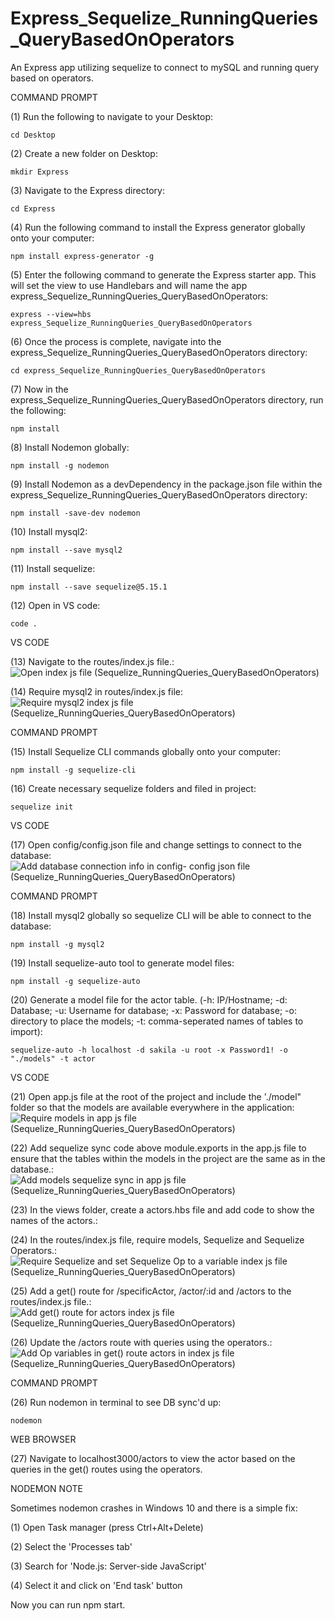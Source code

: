 # Express_Sequelize_RunningQueries_QueryBasedOnOperators
An Express app utilizing sequelize to connect to mySQL and running query based on operators.

COMMAND PROMPT

(1) Run the following to navigate to your Desktop: 

    cd Desktop

(2) Create a new folder on Desktop: 

    mkdir Express

(3) Navigate to the Express directory: 

    cd Express

(4) Run the following command to install the Express generator globally onto your computer: 

    npm install express-generator -g

(5) Enter the following command to generate the Express starter app. This will set the view to use Handlebars and will name the app express_Sequelize_RunningQueries_QueryBasedOnOperators: 

    express --view=hbs express_Sequelize_RunningQueries_QueryBasedOnOperators

(6) Once the process is complete, navigate into the express_Sequelize_RunningQueries_QueryBasedOnOperators directory: 

    cd express_Sequelize_RunningQueries_QueryBasedOnOperators
    
(7) Now in the express_Sequelize_RunningQueries_QueryBasedOnOperators directory, run the following: 

    npm install

(8) Install Nodemon globally: 

    npm install -g nodemon
    
(9) Install Nodemon as a devDependency in the package.json file within the express_Sequelize_RunningQueries_QueryBasedOnOperators directory:

    npm install -save-dev nodemon
    
(10) Install mysql2:

    npm install --save mysql2

(11) Install sequelize: 

    npm install --save sequelize@5.15.1

(12) Open in VS code:

    code . 


VS CODE

(13) Navigate to the routes/index.js file.: ![Open index js file (Sequelize_RunningQueries_QueryBasedOnOperators)](https://user-images.githubusercontent.com/35668707/69394456-108ef780-0caa-11ea-81de-9b8088a6f01d.JPG)

(14) Require mysql2 in routes/index.js file: ![Require mysql2 index js file (Sequelize_RunningQueries_QueryBasedOnOperators)](https://user-images.githubusercontent.com/35668707/69394492-2997a880-0caa-11ea-867d-3e5ff3203a1d.JPG)


COMMAND PROMPT

(15) Install Sequelize CLI commands globally onto your computer: 

    npm install -g sequelize-cli

(16) Create necessary sequelize folders and filed in project:

    sequelize init
    

VS CODE

(17) Open config/config.json file and change settings to connect to the database: ![Add database connection info in config- config json file (Sequelize_RunningQueries_QueryBasedOnOperators)](https://user-images.githubusercontent.com/35668707/69394551-4d5aee80-0caa-11ea-841a-3ad6f15c42bc.JPG)

COMMAND PROMPT

(18) Install mysql2 globally so sequelize CLI will be able to connect to the database:

    npm install -g mysql2
    
(19) Install sequelize-auto tool to generate model files: 

    npm install -g sequelize-auto

(20) Generate a model file for the actor table. (-h: IP/Hostname; -d: Database; -u: Username for database; -x: Password for database; -o: directory to place the models; -t: comma-seperated names of tables to import):  

    sequelize-auto -h localhost -d sakila -u root -x Password1! -o "./models" -t actor
    
VS CODE

(21) Open app.js file at the root of the project and include the './model" folder so that the models are available everywhere in the application: ![Require models in app js file (Sequelize_RunningQueries_QueryBasedOnOperators)](https://user-images.githubusercontent.com/35668707/69394634-8bf0a900-0caa-11ea-8f9f-3983784128df.JPG)

(22) Add sequelize sync code above module.exports in the app.js file to ensure that the tables within the models in the project are the same as in the database.: ![Add models sequelize sync  in app js file (Sequelize_RunningQueries_QueryBasedOnOperators)](https://user-images.githubusercontent.com/35668707/69394671-adea2b80-0caa-11ea-839d-102a6bdf3dfc.JPG)

(23) In the views folder, create a actors.hbs file and add code to show the names of the actors.: 

(24) In the routes/index.js file, require models, Sequelize and Sequelize Operators.: ![Require Sequelize and set Sequelize Op to a variable index js file (Sequelize_RunningQueries_QueryBasedOnOperators)](https://user-images.githubusercontent.com/35668707/69394773-f9043e80-0caa-11ea-8a96-6dfb133a814e.JPG)

(25) Add a get() route for /specificActor, /actor/:id and /actors to the routes/index.js file.: ![Add get() route for actors index js file (Sequelize_RunningQueries_QueryBasedOnOperators)](https://user-images.githubusercontent.com/35668707/69394823-19cc9400-0cab-11ea-9704-d9886d44a3c8.JPG)

(26) Update the /actors route with queries using the operators.: ![Add Op variables in get() route actors in  index js file (Sequelize_RunningQueries_QueryBasedOnOperators)](https://user-images.githubusercontent.com/35668707/69394871-3d8fda00-0cab-11ea-8419-c23cfe3f7940.JPG)

COMMAND PROMPT

(26) Run nodemon in terminal to see DB sync'd up: 

    nodemon

WEB BROWSER

(27) Navigate to localhost3000/actors to view the actor based on the queries in the get() routes using the operators. 


NODEMON NOTE

Sometimes nodemon crashes in Windows 10 and there is a simple fix:

(1) Open Task manager (press Ctrl+Alt+Delete)

(2) Select the 'Processes tab'

(3) Search for 'Node.js: Server-side JavaScript'

(4) Select it and click on 'End task' button

Now you can run npm start.

